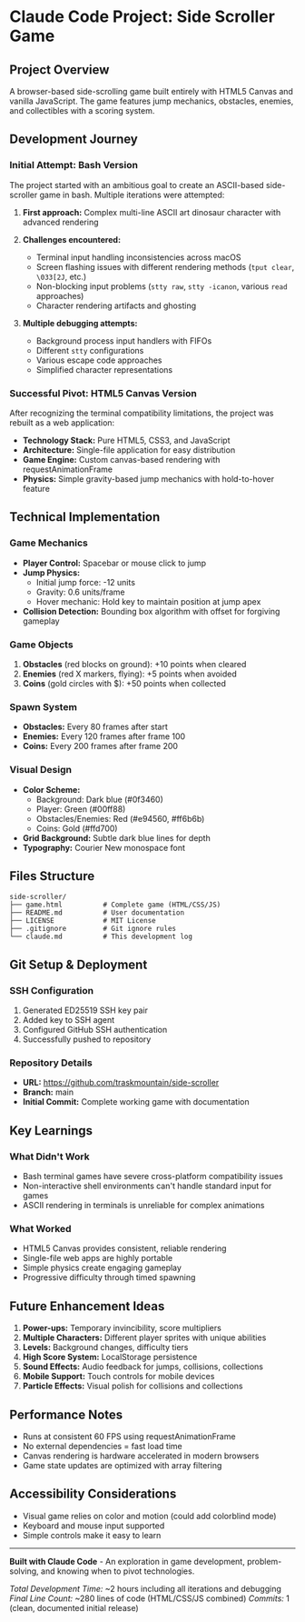 # Claude Code Project: Side Scroller Game

## Project Overview
A browser-based side-scrolling game built entirely with HTML5 Canvas and vanilla JavaScript. The game features jump mechanics, obstacles, enemies, and collectibles with a scoring system.

## Development Journey

### Initial Attempt: Bash Version
The project started with an ambitious goal to create an ASCII-based side-scroller game in bash. Multiple iterations were attempted:

1. **First approach:** Complex multi-line ASCII art dinosaur character with advanced rendering
2. **Challenges encountered:**
   - Terminal input handling inconsistencies across macOS
   - Screen flashing issues with different rendering methods (`tput clear`, `\033[2J`, etc.)
   - Non-blocking input problems (`stty raw`, `stty -icanon`, various `read` approaches)
   - Character rendering artifacts and ghosting

3. **Multiple debugging attempts:**
   - Background process input handlers with FIFOs
   - Different `stty` configurations
   - Various escape code approaches
   - Simplified character representations

### Successful Pivot: HTML5 Canvas Version
After recognizing the terminal compatibility limitations, the project was rebuilt as a web application:

- **Technology Stack:** Pure HTML5, CSS3, and JavaScript
- **Architecture:** Single-file application for easy distribution
- **Game Engine:** Custom canvas-based rendering with requestAnimationFrame
- **Physics:** Simple gravity-based jump mechanics with hold-to-hover feature

## Technical Implementation

### Game Mechanics
- **Player Control:** Spacebar or mouse click to jump
- **Jump Physics:**
  - Initial jump force: -12 units
  - Gravity: 0.6 units/frame
  - Hover mechanic: Hold key to maintain position at jump apex
- **Collision Detection:** Bounding box algorithm with offset for forgiving gameplay

### Game Objects
1. **Obstacles** (red blocks on ground): +10 points when cleared
2. **Enemies** (red X markers, flying): +5 points when avoided
3. **Coins** (gold circles with $): +50 points when collected

### Spawn System
- **Obstacles:** Every 80 frames after start
- **Enemies:** Every 120 frames after frame 100
- **Coins:** Every 200 frames after frame 200

### Visual Design
- **Color Scheme:**
  - Background: Dark blue (#0f3460)
  - Player: Green (#00ff88)
  - Obstacles/Enemies: Red (#e94560, #ff6b6b)
  - Coins: Gold (#ffd700)
- **Grid Background:** Subtle dark blue lines for depth
- **Typography:** Courier New monospace font

## Files Structure

```
side-scroller/
├── game.html          # Complete game (HTML/CSS/JS)
├── README.md          # User documentation
├── LICENSE            # MIT License
├── .gitignore         # Git ignore rules
└── claude.md          # This development log
```

## Git Setup & Deployment

### SSH Configuration
1. Generated ED25519 SSH key pair
2. Added key to SSH agent
3. Configured GitHub SSH authentication
4. Successfully pushed to repository

### Repository Details
- **URL:** https://github.com/traskmountain/side-scroller
- **Branch:** main
- **Initial Commit:** Complete working game with documentation

## Key Learnings

### What Didn't Work
- Bash terminal games have severe cross-platform compatibility issues
- Non-interactive shell environments can't handle standard input for games
- ASCII rendering in terminals is unreliable for complex animations

### What Worked
- HTML5 Canvas provides consistent, reliable rendering
- Single-file web apps are highly portable
- Simple physics create engaging gameplay
- Progressive difficulty through timed spawning

## Future Enhancement Ideas

1. **Power-ups:** Temporary invincibility, score multipliers
2. **Multiple Characters:** Different player sprites with unique abilities
3. **Levels:** Background changes, difficulty tiers
4. **High Score System:** LocalStorage persistence
5. **Sound Effects:** Audio feedback for jumps, collisions, collections
6. **Mobile Support:** Touch controls for mobile devices
7. **Particle Effects:** Visual polish for collisions and collections

## Performance Notes

- Runs at consistent 60 FPS using requestAnimationFrame
- No external dependencies = fast load time
- Canvas rendering is hardware accelerated in modern browsers
- Game state updates are optimized with array filtering

## Accessibility Considerations

- Visual game relies on color and motion (could add colorblind mode)
- Keyboard and mouse input supported
- Simple controls make it easy to learn

---

**Built with Claude Code** - An exploration in game development, problem-solving, and knowing when to pivot technologies.

*Total Development Time:* ~2 hours including all iterations and debugging
*Final Line Count:* ~280 lines of code (HTML/CSS/JS combined)
*Commits:* 1 (clean, documented initial release)
